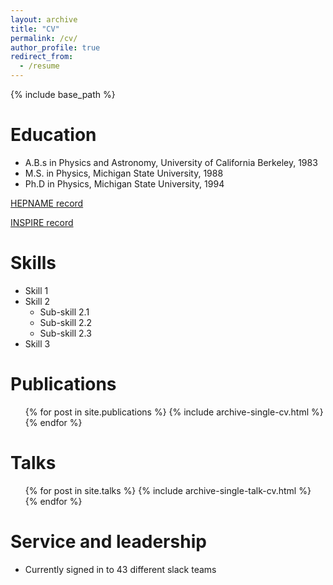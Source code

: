 ```yaml
---
layout: archive
title: "CV"
permalink: /cv/
author_profile: true
redirect_from:
  - /resume
---
```


{% include base_path %}

Education
======
* A.B.s in Physics and Astronomy, University of California Berkeley, 1983
* M.S. in Physics, Michigan State University, 1988
* Ph.D in Physics, Michigan State University, 1994


[HEPNAME record](https://inspirehep.net/record/1006507)

[INSPIRE record](https://inspirehep.net/author/profile/Robert.W.Hatcher.1)


Skills
======
* Skill 1
* Skill 2
  * Sub-skill 2.1
  * Sub-skill 2.2
  * Sub-skill 2.3
* Skill 3

Publications
======
  <ul>{% for post in site.publications %}
    {% include archive-single-cv.html %}
  {% endfor %}</ul>

Talks
======
  <ul>{% for post in site.talks %}
    {% include archive-single-talk-cv.html %}
  {% endfor %}</ul>

<!--
Teaching
======
  <ul>{% for post in site.teaching %}
    {% include archive-single-cv.html %}
  {% endfor %}</ul>
-->

Service and leadership
======
* Currently signed in to 43 different slack teams
